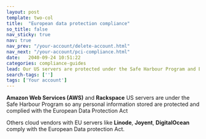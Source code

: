 ```yaml
---
layout: post
template: two-col
title:  "European data protection compliance"
so_title: false
nav_sticky: true
nav: true
nav_prev: "/your-account/delete-account.html"
nav_next: "/your-account/pci-compliance.html"
date:   2040-09-24 10:51:22
categories: compliance-guides
lead: Our US servers are protected under the Safe Harbour Program and EU servers under the EU Data Protection Act
search-tags: ['']
tags: ['Your account']
---
```


**Amazon Web Services (AWS)** and **Rackspace** US servers are under the Safe Harbour Program so any personal information stored are protected and complied with the European Data Protection Act

Others cloud vendors with EU servers like **Linode**, **Joyent**, **DigitalOcean** comply with the European Data protection Act.